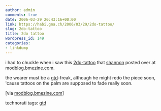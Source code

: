 ```yaml
---
author: admin
comments: true
date: 2006-03-29 20:43:16+00:00
link: https://habi.gna.ch/2006/03/29/2do-tattoo/
slug: 2do-tattoo
title: 2do tattoo
wordpress_id: 149
categories:
- linkdump
---
```



i had to chuckle when i saw this [2do-tattoo](http://modblog.bmezine.com/entries/200603282124.html) that [shannon](http://iam.bmezine.com/?glider) posted over at modblog.bmezine.com.
  
the wearer must be a [gtd](https://en.wikipedia.org/wiki/Gtd)-freak, although he might redo the piece soon, 'cause tattoos on the palm are supposed to fade really soon.



[via [modblog.bmezine.com](http://modblog.bmezine.com/entries/200603282124.html)]





technorati tags: [gtd](http://www.technorati.com/tag/gtd)
